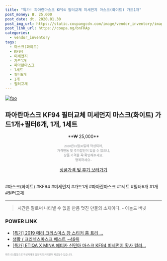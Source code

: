 ```yaml
--- 
title: "특가! 파아란마스크 KF94 필터교체 미세먼지 마스크(화이트) 가드1개" 
post_money: ₩. 25,000 
post_date: dt. 2020.01.30 
post_img_url: https://static.coupangcdn.com/image/vendor_inventory/images/2019/03/15/13/6/e24b94c8-8881-4067-b1cb-71a5cf861961.jpg 
post_link_url: https://coupa.ng/bnFRAp 
categories: 
  - vendor_inventory 
tags: 
  - 마스크(화이트) 
  - KF94 
  - 미세먼지 
  - 가드1개 
  - 파아란마스크 
  - 1세트 
  - 필터6개 
  - 1개 
  - 필터교체 
--- 
```

[![foo](https://static.coupangcdn.com/image/vendor_inventory/images/2019/03/15/13/6/e24b94c8-8881-4067-b1cb-71a5cf861961.jpg)](https://coupa.ng/bnFRAp) 

## 파아란마스크 KF94 필터교체 미세먼지 마스크(화이트) 가드1개+필터6개, 1개, 1세트 
<p style="text-align: center;">**₩ 25,000**</p> 
<p style="text-align: center;"><span style="color: #898c8f; font-family: Georgia,Times,serif; font-size: 0.75em;">2020년01월30일에 작성되어, <br>가격변동 및 추가할인이 있을 수 있으니,<br> 상품 가격을 꼭!확인해주세요.<br>행복하세요~</span> 
</p>	 
<div markdown="0" style="text-align: center;"><a href="https://coupa.ng/bnFRAp" class="btn btn--success">상품가격 및 후기 보러가기</a></div> 
<br><br> 
  #마스크(화이트) #KF94 #미세먼지 #가드1개 #파아란마스크 #1세트 #필터6개 #1개 #필터교체 
<hr> 

> 시간은 말로써 나타낼 수 없을 만큼 멋진 만물의 소재이다. - 아놀드 버넷 


### POWER LINK

* <a href="https://blog.naver.com/santokki14/221790490209" target="_blank">[특가] 2019 메리 크리스마스 창 스티커 홈 트리 ...</a>
* <a href="https://blog.naver.com/santokki14/221786800619" target="_blank">생활 / 크리넥스마스크 베스트 ~49위</a>
* <a href="https://blog.naver.com/santokki14/221789290577" target="_blank">[특가] ETIQA X MINA 에티카 신민아 마스크 KF94 미세먼지 황사 컬러...</a>

<span style="color: #898c8f; font-family: Georgia,Times,serif; font-size: 0.55em;">파트너스활동으로 작성자에게 일정액의 커미션이 제공될수 있습니다.</span> 
